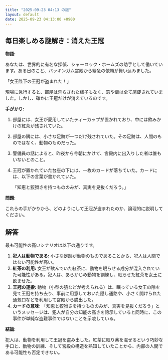 ```yaml
---
title: "2025-09-23 04:13 の謎"
layout: default
date: 2025-09-23 04:13:00 +0900
---
```

## 毎日楽しめる謎解き：消えた王冠

**物語:**

あなたは、世界的に有名な探偵、シャーロック・ホームズの助手として働いています。ある日のこと、バッキンガム宮殿から緊急の依頼が舞い込みました。

「女王陛下の王冠が盗まれた！」

現場に急行すると、部屋は荒らされた様子もなく、窓や扉は全て施錠されていました。しかし、確かに王冠だけが消えているのです。

**手がかり:**

1.  部屋には、女王が愛用していたティーカップが置かれており、中には飲みかけの紅茶が残されていた。
2.  部屋の隅には、小さな足跡が一つだけ残されていた。その足跡は、人間のものではなく、動物のものだった。
3.  警備員の話によると、昨夜から今朝にかけて、宮殿内に出入りした者は誰もいないとのこと。
4.  王冠が置かれていた台座の下には、一枚のカードが落ちていた。カードには、以下の言葉が書かれていた。

    「知恵と狡猾さを持つもののみが、真実を見抜くだろう。」

**問題:**

これらの手がかりから、どのようにして王冠が盗まれたのか、論理的に説明してください。

## 解答

最も可能性の高いシナリオは以下の通りです。

1.  **犯人は動物である:** 小さな足跡が動物のものであることから、犯人は人間ではない可能性が高い。
2.  **紅茶の利用:** 女王が飲んでいた紅茶に、動物を眠らせる成分が混入されていた可能性がある。犯人は、あらかじめ動物を訓練し、眠らせた紅茶を女王に飲ませた。
3.  **王冠の運搬:** 動物（小型の猿などが考えられる）は、眠っている女王の隙を見て王冠を持ち去り、事前に用意しておいた隠し通路や、小さく開けられた通気口などを利用して宮殿から脱出した。
4.  **カードの意味:** 「知恵と狡猾さを持つもののみが、真実を見抜くだろう」というメッセージは、犯人が自分の知能の高さを誇示していると同時に、この事件が単純な盗難事件ではないことを示唆している。

**結論:**

犯人は、動物を利用して王冠を盗み出した。紅茶に眠り薬を混ぜるという巧妙な手口と、動物の訓練、そして宮殿の構造を熟知していたことから、内部の人間である可能性も否定できない。
